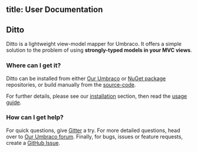 title: User Documentation
---

## Ditto

Ditto is a lightweight view-model mapper for Umbraco. It offers a simple solution to the problem of using **strongly-typed models in your MVC views**.


### Where can I get it?

Ditto can be installed from either [Our Umbraco](https://our.umbraco.org/projects/developer-tools/ditto/) or [NuGet package](https://www.nuget.org/packages/Our.Umbraco.Ditto) repositories, or build manually from the [source-code](https://github.com/leekelleher/umbraco-ditto).

For further details, please see our [installation](/getting-started/installation/) section, then read the [usage guide](/usage-guide/).

### How can I get help?

For quick questions, give [Gitter](https://gitter.im/leekelleher/umbraco-ditto) a try. For more detailed questions, head over to [Our Umbraco forum](https://our.umbraco.org/projects/developer-tools/ditto/ditto-feedback/). Finally, for bugs, issues or feature requests, create a [GitHub Issue](https://github.com/leekelleher/umbraco-ditto/issues).
